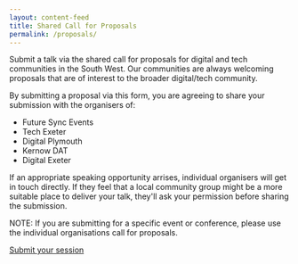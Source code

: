 ```yaml
---
layout: content-feed
title: Shared Call for Proposals
permalink: /proposals/
---
```

<div class="container">
  <p></p>
  <p>Submit a talk via the shared call for proposals for digital and tech
  communities in the South West. Our communities are always welcoming proposals
  that are of interest to the broader digital/tech community.</p>
  <p>By submitting a proposal via this form, you are agreeing to share your
  submission with the organisers of:</p>
  <ul>
    <li>Future Sync Events</li>
    <li>Tech Exeter</li>
    <li>Digital Plymouth</li>
    <li>Kernow DAT</li>
    <li>Digital Exeter</li>
  </ul>
  <p>If an appropriate speaking opportunity arrises, individual organisers
  will get in touch directly. If they feel that a local community group might
  be a more suitable place to deliver your talk, they'll ask your permission before
  sharing the submission.</p>
  <p>NOTE: If you are submitting for a specific event or conference, please use
  the individual organisations call for proposals.</p>
  <a href="https://futuresync1.typeform.com/to/VVQZZM" class="btn"
  title="Submit a talk">Submit your session</a>
  <p>&nbsp;</p>
</div>
